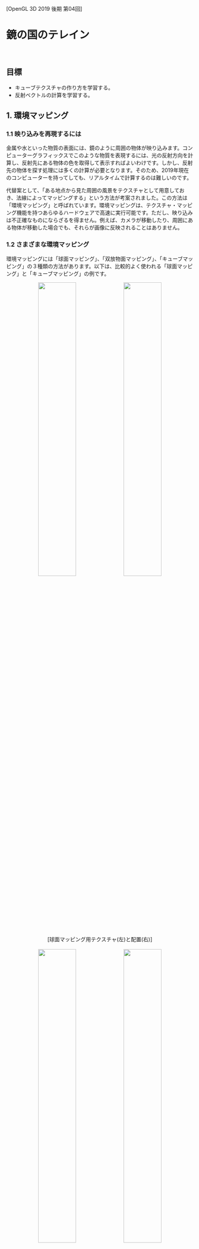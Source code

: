 [OpenGL 3D 2019 後期 第04回]

# 鏡の国のテレイン

<br>

## 目標

* キューブテクスチャの作り方を学習する。
* 反射ベクトルの計算を学習する。

## 1. 環境マッピング

### 1.1 映り込みを再現するには

金属や水といった物質の表面には、鏡のように周囲の物体が映り込みます。コンピューターグラフィックスでこのような物質を表現するには、光の反射方向を計算し、反射先にある物体の色を取得して表示すればよいわけです。しかし、反射先の物体を探す処理には多くの計算が必要となります。そのため、2019年現在のコンピューターを持ってしても、リアルタイムで計算するのは難しいのです。

代替案として、「ある地点から見た周囲の風景をテクスチャとして用意しておき、法線によってマッピングする」という方法が考案されました。この方法は「環境マッピング」と呼ばれています。環境マッピングは、テクスチャ・マッピング機能を持つあらゆるハードウェアで高速に実行可能です。ただし、映り込みは不正確なものにならざるを得ません。例えば、カメラが移動したり、周囲にある物体が移動した場合でも、それらが画像に反映されることはありません。

### 1.2 さまざまな環境マッピング

環境マッピングには「球面マッピング」、「双放物面マッピング」、「キューブマッピング」の３種類の方法があります。以下は、比較的よく使われる「球面マッピング」と「キューブマッピング」の例です。

<div style="text-align: center;width: 100%;">
<img src="images/04_sphere_map.png" style="width:45%; margin-left:auto; margin-right:auto"/>
<img src="images/04_sphere_map_area.png" style="width:45%; margin-left:auto; margin-right:auto"/>
<div style="white-space: pre;">[球面マッピング用テクスチャ(左)と配置(右)]</div>
</div>

<br>

<div style="text-align: center;width: 100%;">
<img src="images/04_cube_map.png" style="width:45%; margin-left:auto; margin-right:auto"/>
<img src="images/04_cube_map_area.png" style="width:45%; margin-left:auto; margin-right:auto"/>
<div style="white-space: pre;">[キューブマッピング用テクスチャ(左)と配置(右)]</div>
</div>

球面マッピングは1枚のテクスチャに全ての方向の画像を書き込みます。このため、特に+Z方向の画像は大きく歪み、解像度が不足しがちになります。この問題は、視点が動かない限りは大きな問題にはなりません。しかし、視点が180度反対を向くと、歪みとボケが非常に大きくなってしまいます。また、球面マッピング用テクスチャの作成には特殊な変形を必要とするため、リアルタイムで作成するには向きません。

キューブマッピングでは各方向に1枚ずつ、合計6枚のテクスチャを使って周囲の映り込みを表現します。この複雑さから、初期のGPUではキューブマッピングを扱うことが難しく、もっぱら球面マッピングや双放物面マッピングが使われていました。しかし、現代のGPUでは十分にサポートされており、球面マッピングや双放物面マッピングと比較して非常に歪みが少ないことから主流になっています。また、カメラを6方向に向けて描画するだけで作成可能なため、リアルタイムで作成することにも向いています。

本講義では、「キューブマッピング」を使って水面を表示していきます。

>［補足］双放物面マッピングは球面マッピングの+Z部分をなくし、+Z側と-Z側のそれぞれの方向から写した2枚のテクスチャを使います。これには同時に複数のテクスチャを扱う機能が必要となりますが、ほぼ同時期にキューブマッピング機能も追加されたことで、あまり利用されることはなく、より性能の高いキューブマッピングに置き換わっていきました。

### 1.3 キューブマッピング用テクスチャを扱うクラスを定義する

キューブマッピング用テクスチャ(以後は「キューブマップ」と呼びます)は、6枚の画像をひとつのテクスチャとして登録する作業が必要です。そこで、この作業を行うキューブマップ用のクラスを追加します。Texture.hを開き、次のプログラムを追加してください。

```diff
 #include <glm/glm.hpp>
 #include <vector>
 #include <memory>
+#include <string>

 namespace Texture {

 class Interface;
 using InterfacePtr = std::shared_ptr<Interface>;
 class Image2D;
 using Image2DPtr = std::shared_ptr<Image2D>;
 class Image2DArray;
 using Image2DArrayPtr = std::shared_ptr<Image2DArray>;
 class Buffer;
 using BufferPtr = std::shared_ptr<Buffer>;
+class Cube;
+using CubePtr = std::shared_ptr<Cube>;

 /**
 * 画像データ.
```

次に、Bufferクラスの定義の下に、次のプログラムを追加してください。

```diff
   GLuint id = 0;
   BufferObject bo;
 };
+
+/**
+* キューブマップ・テクスチャ.
+*/
+class Cube : public Interface
+{
+public:
+  static CubePtr Create(const std::vector<std::string>&);
+  Cube() = default;
+  virtual ~Cube();
+
+  virtual bool IsNull() const override { return !id; }
+  virtual GLuint Get() const override { return id; }
+  virtual GLint Width() const override { return width; }
+  virtual GLint Height() const override { return height; }
+  virtual GLenum Target() const override { return GL_TEXTURE_CUBE_MAP; }
+
+private:
+  GLuint id = 0;
+  GLint width = 0;
+  GLint height = 0;
+};

 } // namespace Texture
```

Cube(きゅーぶ)クラスはキューブマップを扱うためのクラスです。

### 1.4 Cube::Create関数を定義する

続いてメンバ関数を定義しましょう。最初はキューブマップを作成するCube::Create関数です。Texture.cppを開き、Buffer::BufferSubData関数の定義の下に、次のプログラムを追加してください。

```diff
   return bo.BufferSubData(offset, size, data);
 }
+
+/**
+* キューブマップ・テクスチャを作成する.
+*
+* @param pathList キューブマップ用画像ファイル名のリスト.
+*
+* @return 作成したテクスチャオブジェクト.
+*/
+CubePtr Cube::Create(const std::vector<std::string>& pathList)
+{
+  if (pathList.size() < 6) {
+    std::cerr << "[エラー] " << __func__ << "キューブマップには6枚の画像が必要ですが" <<
+      pathList.size() << "枚しか指定されていません\n";
+    for (size_t i = 0; i < pathList.size(); ++i) {
+      std::cerr << "  pathList[" << i << "]=" << pathList[i] << "\n";
+    }
+    return nullptr;
+  }
+
+  std::vector<ImageData> imageDataList;
+  imageDataList.resize(6);
+  for (int i = 0; i < 6; ++i) {
+    if (!LoadImage2D(pathList[i].c_str(), &imageDataList[i])) {
+      return nullptr;
+    }
+  }
+
+  GLuint id;
+  glGenTextures(1, &id);
+  glBindTexture(GL_TEXTURE_CUBE_MAP, id);
+  for (int i = 0; i < 6; ++i) {
+    const ImageData& image = imageDataList[i];
+    glTexImage2D(GL_TEXTURE_CUBE_MAP_POSITIVE_X + i, 0, GL_RGBA8,
+      image.width, image.height, 0, image.format, image.type, image.data.data());
+    const GLenum result = glGetError();
+    if (result != GL_NO_ERROR) {
+      std::cerr << "[エラー] " << pathList[i] << "の読み込みに失敗("
+        << std::hex << result << ").\n";
+      glDeleteTextures(1, &id);
+      return nullptr;
+    }
+  }
+
+  // テクスチャのパラメーターを設定する.
+  glTexParameteri(GL_TEXTURE_CUBE_MAP, GL_TEXTURE_MAX_LEVEL, 0);
+  glTexParameteri(GL_TEXTURE_CUBE_MAP, GL_TEXTURE_MIN_FILTER, GL_LINEAR);
+  glTexParameteri(GL_TEXTURE_CUBE_MAP, GL_TEXTURE_MAG_FILTER, GL_LINEAR);
+  glTexParameteri(GL_TEXTURE_CUBE_MAP, GL_TEXTURE_WRAP_S, GL_CLAMP_TO_EDGE);
+  glTexParameteri(GL_TEXTURE_CUBE_MAP, GL_TEXTURE_WRAP_T, GL_CLAMP_TO_EDGE);
+  glBindTexture(GL_TEXTURE_CUBE_MAP, 0);
+
+  CubePtr p = std::make_shared<Cube>();
+  p->id = id;
+  p->width = imageDataList[0].width;
+  p->height = imageDataList[0].height;
+  return p;
+}

 } // namespace Texture
```

キューブマップには6枚の画像が必要なので、std::vectorに含まれているファイル名が6つに満たない場合はnullptrを返します。次にLoadImage2D関数で6枚の画像を読み込みます。いずれかの読み込みに失敗したら、キューブマップを作れないのでnullptrを返します。読み込みに成功したらキューブマップを作成します。キューブマップの作成方法は、バインディング・ポイントがGL_TEXTURE_CUBE_MAP(じーえる・てくすちゃ・きゅーぶ・まっぷ)になっている以外は他のテクスチャと同様ですが、データをGPUへコピーする方法が少し変わっています。キューブマップのコピーには専用のバインディング・ポイントが用意されているのです。

GL_TEXTURE_CUBE_MAP_POSITIVE_X(じーえる・てくすちゃ・きゅーぶ・まっぷ・ぽじてぃぶ・えっくす)、GL_TEXTURE_CUBE_MAP_NEGATIVE_X(じーえる・てくすちゃ・きゅーぶ・まっぷ・ねがてぃぶ・えっくす)、といったように、XYZのそれぞれにプラス方向とマイナス方向の2種類が存在します。これらはGL_TEXTURE_CUBE_MAP_POSITIVE_Xから順番に番号が振られているため、インデックスを加算することで6種類全てのバインディング・ポイントを指定することが可能です。

なお、これらのバインディング・ポイントはコピーのときにしか使えません。コピー以外の操作では、GL_TEXTURE_CUBE_MAPを使用しなければなりません。

### 1.5 Cubeクラスのデストラクタを定義する

次にデストラクタを定義します。Cube::Create関数の定義の下に、次のプログラムを追加してください。

```diff
   p->width = imageDataList[0].width;
   p->height = imageDataList[0].height;
   return p;
 }
+
+/**
+* デストラクタ.
+*/
+Cube::~Cube()
+{
+  glDeleteTextures(1, &id);
+}

 } // namespace Texture
```

これでCubeクラスの定義は完了です。

### 1.6 水面用のシェーダーを作成する

キューブマップを使って水面を描画するシェーダーを作成しましょう。Resフォルダに「Water.frag」というファイルを追加してください。水面は、基本的には地形と同じ方法で描画していきます。追加したファイルを開き、Terrain.fragの内容を全て「コピー＆貼り付け」してください。

貼り付けが済んだら、水面用に改造していきましょう。まずは先頭のコメントを変更します。

```diff
 /**
-* @file Terrain.frag
+* @file Water.frag
 */
 #version 430
```

キューブマップを読み込むときは`samplerCube`(さんぷらー・きゅーぶ)という型を使います。また、反射方向の計算には視点の座標が必要となるので、これもユニフォーム変数として定義します。`texSpotLightIndex`変数の定義の下に、次のプログラムを追加してください。

```diff
 uniform isamplerBuffer texPointLightIndex;
 uniform isamplerBuffer texSpotLightIndex;
+
+uniform vec3 cameraPosition;
+uniform samplerCube texCubeMap;
+uniform float time;

const ivec2 mapSize = ivec2(200, 200);
```

水は単一の物質で、地面のようにさまざまな物質で構成されているわけではありません。そこで、水の色にはテクスチャを使わず、シェーダーで指定することにします。

```diff
 /**
-* Terrain fragment shader.
+* Water fragment shader.
 */
 void main()
 {
-  vec4 ratio = texture(texColorArray[0], inTexCoord);
-  float baseRatio = max(0, 1.0 - ratio.r - ratio.g);
-  vec2 uv = inTexCoord * 10;
-  fragColor.rgb = texture(texColorArray[1], uv).rgb * baseRatio;
-  fragColor.rgb += texture(texColorArray[2], uv).rgb * ratio.r;
-  fragColor.rgb += texture(texColorArray[3], uv).rgb * ratio.g;
-  fragColor.a = 1;
+  vec4 waterColor = vec4(0.15, 0.20, 0.3, 0.6);
+  fragColor = waterColor;

   mat3 matTBN = mat3(normalize(inTBN[0]), normalize(inTBN[1]), normalize(inTBN[2]));
-  vec3 normal = (texture(texNormalArray[0], uv).rgb * 2.0 - 1.0) * baseRatio;
-  normal += (texture(texNormalArray[1], uv).rgb * 2.0 - 1.0) * ratio.r;
-  normal += (texture(texNormalArray[2], uv).rgb * 2.0 - 1.0) * ratio.g;
-  normal = normalize(matTBN * normal);
+  vec4 uv = inTexCoord.xyxy * vec4(11.0, 11.0, 5.0, 5.0);
+  vec4 scroll = vec4(-0.01, -0.01, 0.005, 0.005) * time;
+  vec3 normalS = texture(texNormalArray[0], uv.xy + scroll.xy).rgb * 2.0 - 1.0;
+  vec3 normalL = texture(texNormalArray[0], uv.zw + scroll.zw).rgb * 2.0 - 1.0;
+  vec3 normal =  normalS * 0.5 + normalL;
+  normal = normalize(matTBN * normal);

   vec3 lightColor = ambientLight.color.rgb;
```

ノーマルマップは一枚だけ使います。ただし、同じノーマルマップを縮尺を変えて2回読み込むようにしています。縮尺の大きいほうはおおまかな凹凸を表し、小さいほうは細かな凹凸を表します。縮尺を変えて重ね合わせることでより複雑な凹凸を生み出すことができるわけです。このとき、縮尺の小さい方の影響力を小さくすると見た目が自然になります。ですから、normalS変数に0.5を掛けているわけです。

また、1枚だけだと繰り返しによるパターンが見えてしまいますが、重ね合わせることでパターンが見えにくくなります。縮尺の最小公倍数がパターンの長さになるからです。ただし、縮尺が違いすぎると不自然に見えてしまうので注意してください。

time変数はノーマルマップをスクロールさせるために使用します。あとでtime変数には経過時間を設定しますが、そうすることで、時間が進むごとにノーマルマップが少しずつずれて表示されます。また、縮尺ごとにずらす方向と速度を変えているので、ノーマルマップの重なり方が時間によって変化し、それがアニメーションになります。

最後に、反射の計算を行ってキューブマップを読み込みます。ライトの明るさを乗算するプログラムの下に、次のプログラムを追加してください。

```diff
       lightColor += spotLight[id].color.rgb * cosTheta * intensity * cutOff;
     }
   }

   fragColor.rgb *= lightColor;
+
+  vec3 cameraVector = normalize(cameraPosition - inPosition);
+  vec3 reflectionVector =
+    2.0 * max(dot(cameraVector, normal), 0.0) * normal - cameraVector;
+  vec3 environmentColor = texture(texCubeMap, reflectionVector).rgb;
+  fragColor.rgb += environmentColor;
 }
```

反射ベクトルの計算方法については下記の図を見てください。

<div style="text-align: center;width: 100%;">
<img src="images/04_reflection.png" style="width:60%; margin-left:auto; margin-right:auto"/>
<div style="white-space: pre;">[反射ベクトル]</div>
</div>

カメラベクトル`C`と法線ベクトル`N`の内積を計算すると、結果は「CをNに射影した長さ」になります。`N`にこの長さを掛けたものが上図の`d`というベクトルです。この`d`を`C`から引くと、緑色のベクトルが得られます。

ここで反射ベクトルについて考えてみると、反射ベクトル`R`は「緑色のベクトル`C-d`の方向に逆向きにして`d`を足したもの」になります。つまり、

`R = -(C - d) + d`

です。これを変形すると、

`R = -C + d + d = 2d - C`

となり、上記のプログラムの式が得られます。

キューブマップからピクセルを取得するには、こうして計算した反射ベクトルを第2引数として指定するだけです。あとは、反射先の色をピクセルカラーに加算しておしまいです。

### 1.7 Shader::Programクラスにユニフォーム変数を操作する機能を追加する

水面シェーダーには3つのユニフォーム変数を追加しました。これらをShader::Programクラス経由で扱えるようにしていきます。Shader.hを開き、Programクラスに次のプログラムを追加してください。

```diff
   void SetPointLightIndex(int count, const int* indexList);
   void SetSpotLightIndex(int count, const int* indexList);
+  void SetCameraPosition(const glm::vec3&);
+  void SetTime(float);

   /// プログラムIDを取得する.
   GLuint Get() const { return id; }

 private:
   GLuint id = 0; //プログラムID

   //// uniform変数の位置
   GLint locMatMVP = -1;
   GLint locMatModel = -1;
   GLint locPointLightCount = -1;
   GLint locPointLightIndex = -1;
   GLint locSpotLightCount = -1;
   GLint locSpotLightIndex = -1;
+  GLint locCameraPosition = -1;
+  GLint locTime = -1;

   glm::mat4 matVP = glm::mat4(1); //ビュー・プロジェクション行列
```

次にShader.cppを開き、Program::Reset関数に以下のプログラムを追加してください。

```diff
     locSpotLightIndex = -1;
+    locCameraPosition = -1;
+    locTime = -1;
     return;
   }

   locMatMVP = glGetUniformLocation(id, "matMVP");
   locMatModel = glGetUniformLocation(id, "matModel");
   locPointLightCount = glGetUniformLocation(id, "pointLightCount");
   locPointLightIndex = glGetUniformLocation(id, "pointLightIndex");
   locSpotLightCount = glGetUniformLocation(id, "spotLightCount");
   locSpotLightIndex = glGetUniformLocation(id, "spotLightIndex");
   locSpotLightCount = glGetUniformLocation(id, "spotLightCount");
   locSpotLightIndex = glGetUniformLocation(id, "spotLightIndex");
+  locCameraPosition = glGetUniformLocation(id, "cameraPosition");
+  locTime = glGetUniformLocation(id, "time");

   glUseProgram(id);
   const GLint texColorLoc = glGetUniformLocation(id, "texColor");
```

Reset関数にはもう一箇所追加します。スポットライトインデックスの位置を取得するプログラムの下に、次のプログラムを追加してください。

```diff
   const GLint locTexSpotLightIndex = glGetUniformLocation(id, "texSpotLightIndex");
   if (locTexSpotLightIndex >= 0) {
     glUniform1i(locTexSpotLightIndex, 5);
   }
+  const GLint locTexCubeMap = glGetUniformLocation(id, "texCubeMap");
+  if (locTexCubeMap >= 0) {
+    glUniform1i(locTexCubeMap, 6);
+  }
   glUseProgram(0);
 }
```

キューブマップが使用するバインディング・ポイントですが、ライトインデックス用のテクスチャが4番と5番を使用しているので、その次の6番を割り当てました。マテリアルにキューブマップを設定するときは、6番目のテクスチャとして設定することになります。

続いて、カメラ座標と経過時間を設定するメンバ関数を定義します。Program::SetSpotLightIndex関数の定義の下に、次のプログラムを追加してください。

```diff
   if (locSpotLightIndex >= 0 && count > 0) {
     glUniform1iv(locSpotLightIndex, count, indexList);
   }
 }
+
+/**
+* カメラ座標を設定する.
+*
+* @param pos カメラ座標.
+*/
+void Program::SetCameraPosition(const glm::vec3& pos)
+{
+  if (locCameraPosition >= 0) {
+    glUniform3fv(locCameraPosition, 1, &pos.x);
+  }
+}
+
+/**
+* 総経過時間を設定する.
+*
+* @param time 総経過時間.
+*/
+void Program::SetTime(float time)
+{
+  if (locTime >= 0) {
+    glUniform1f(locTime, time);
+  }
+}

 /**
 * プログラムオブジェクトを作成する.
```

### 1.8 Mesh::Bufferクラスで水面シェーダーを読み込む

水面シェーダーはMesh::Bufferクラスに読み込ませることにします。Mesh.hを開き、Mesh::Bufferクラスに次のプログラムを追加してください。

```diff
   FilePtr GetFile(const char* name) const;
   void SetViewProjectionMatrix(const glm::mat4&) const;
+  void SetCameraPosition(const glm::vec3&) const;
+  void SetTime(double) const;

   void AddCube(const char* name);

   // スケルタル・アニメーションに対応したメッシュの読み込みと取得.
   bool LoadSkeletalMesh(const char* path);
   SkeletalMeshPtr GetSkeletalMesh(const char* meshName) const;

   const Shader::ProgramPtr& GetStaticMeshShader() const { return progStaticMesh; }
   const Shader::ProgramPtr& GetTerrainShader() const { return progTerrain; }
+  const Shader::ProgramPtr& GetWaterShader() const { return progWater; }

 private:
   BufferObject vbo;
   BufferObject ibo;
   GLintptr vboEnd = 0;
   GLintptr iboEnd = 0;
   std::unordered_map<std::string, FilePtr> files;
   Shader::ProgramPtr progStaticMesh;
   Shader::ProgramPtr progTerrain;
+  Shader::ProgramPtr progWater;

   // スケルタル・アニメーションに対応したメッシュを保持するメンバ変数.
   Shader::ProgramPtr progSkeletalMesh;
```

それでは、水面シェーダーを読み込みましょう。Mesh.cppを開き、Buffer::Init関数に次のプログラムを追加してください。

```diff
   progTerrain = Shader::Program::Create("Res/Terrain.vert", "Res/Terrain.frag");
   if (progTerrain->IsNull()) {
     return false;
   }
+  progWater = Shader::Program::Create("Res/Terrain.vert", "Res/Water.frag");
+  if (progWater->IsNull()) {
+    return false;
+  }

   vboEnd = 0;
   iboEnd = 0;
   files.reserve(100);
```

水面シェーダーは地形用のフラグメントシェーダーを改造したものでした。in変数はなにも変更しなかったので、地形と同じ頂点シェーダーを使うことができます。

### 1.9 水面シェーダーにVP行列を設定する

Buffer::SetViewProjectionMatrix関数に、次のプログラムを追加してください。

```diff
 void Buffer::SetViewProjectionMatrix(const glm::mat4& matVP) const
 {
   progStaticMesh->Use();
   progStaticMesh->SetViewProjectionMatrix(matVP);
   progSkeletalMesh->Use();
   progSkeletalMesh->SetViewProjectionMatrix(matVP);
   progTerrain->Use();
   progTerrain->SetViewProjectionMatrix(matVP);
+  progWater->Use();
+  progWater->SetViewProjectionMatrix(matVP);
   glUseProgram(0);
 }
```

これで水面シェーダーにもビュー・プロジェクション行列が設定されます。

### 1.10 シェーダーにカメラ座標を設定する

次に、水面シェーダーで追加したカメラ座標を設定する関数を定義します。Buffer::SetViewProjectionMatrix関数の定義の下に、次のプログラムを追加してください。

```diff
   progWater->Use();
   progWater->SetViewProjectionMatrix(matVP);
   glUseProgram(0);
 }
+
+/**
+* シェーダーにカメラのワールド座標を設定する.
+*
+* @param pos カメラのワールド座標.
+*/
+void Buffer::SetCameraPosition(const glm::vec3& pos) const
+{
+  progStaticMesh->Use();
+  progStaticMesh->SetCameraPosition(pos);
+  progSkeletalMesh->Use();
+  progSkeletalMesh->SetCameraPosition(pos);
+  progTerrain->Use();
+  progTerrain->SetCameraPosition(pos);
+  progWater->Use();
+  progWater->SetCameraPosition(pos);
+  glUseProgram(0);
+}

 /**
 * メッシュを描画する.
```

### 1.11 シェーダーに経過時間を設定する

続いて、経過時間を設定する関数を定義します。Buffer::SetCameraPosition関数の定義の下に、次のプログラムを追加してください。

```diff
   progWater->Use();
   progWater->SetCameraPosition(pos);
   glUseProgram(0);
 }
+
+/**
+* シェーダーにアプリが起動してからの経過時間を設定する.
+*
+* @param time アプリが起動してからの経過時間(秒).
+*/
+void Buffer::SetTime(double time) const
+{
+  const float ftime = static_cast<float>(std::fmod(time, 24 * 60 * 60));
+  progStaticMesh->Use();
+  progStaticMesh->SetTime(ftime);
+  progSkeletalMesh->Use();
+  progSkeletalMesh->SetTime(ftime);
+  progTerrain->Use();
+  progTerrain->SetTime(ftime);
+  progWater->Use();
+  progWater->SetTime(ftime);
+  glUseProgram(0);
+}

 /**
 * メッシュを描画する.
```

### 1.12 GLFWEW::Windowクラスに総経過時間を取得する機能を追加する

ところで、経過時間はどうやって測ればいいのでしょう。更新ごとの間隔はdeltaTimeとして取得できますが、ゲームが開始してからの経過時間を取得する機能はまだありませんでした。これはGLFWから取得可能なので、GLFWEW::Windowクラスに機能を追加しようと思います。GLFWEW.hを開き、Windowクラスに次のプログラムを追加してください。

```diff
   void InitTimer();
   void UpdateTimer();
   double DeltaTime() const;
+  double Time() const;
   bool IsKeyPressed(int key) const;
   const GamePad& GetGamePad() const;
   int Width() const { return width; }
   int Height() const { return height; }
```

続いて、GLFWEW.cppを開き、Window::DeltaTime関数の定義の下に、次のプログラムを追加してください。

```diff
   return deltaTime;
 }
+
+/**
+* 総経過時間を取得する.
+*
+* @return GLFWが初期化されてからの経過時間(秒).
+*/
+double Window::Time() const
+{
+  return glfwGetTime();
+}

 /**
 * ゲームパッドの状態を取得する.
```

総経過時間の取得には`glfwGetTime`関数を使います。この関数は「glfwInitが実行されてからの経過時間」を返します。通常、glfwInit関数はゲーム起動直後に実行されるので、これは「ゲーム開始からの経過時間」と同じと考えて構わないでしょう。

### 1.13 水面メッシュを作成する

今度は水面シェーダーを適用するための水面メッシュを作っていきます。水面は地形の一部だと考えられるため、この機能はHeightMapクラスに追加することにしました。

それでは、Terrain.hを開き、HeightMapクラス定義に次のプログラムを追加してください。

```diff
   bool CreateMesh(Mesh::Buffer& meshBuffer,
     const char* meshName, const char* texName = nullptr) const;
+  bool CreateWaterMesh(Mesh::Buffer& meshBuffer,
+    const char* meshName, float waterLevel) const;
   void UpdateLightIndex(const ActorList& lights);

 private:
   std::string name;                ///< 元になった画像ファイル名.
```

続いてTerrain.cppを開き、HeightMap::CreateMesh関数の定義の下に、次のプログラムを追加してください。

```diff
   m.program = meshBuffer.GetTerrainShader();
   meshBuffer.AddMesh(meshName, p, m);

   return true;
 }
+
+/**
+* 水面メッシュを作成する.
+*
+* @param meshBuffer メッシュ作成先となるメッシュバッファ.
+* @param meshName   作成するメッシュの名前.
+* @param waterLevel 水面の高さ.
+*
+* @retval true  メッシュの作成に成功.
+* @retval false メッシュを作成できなかった.
+*/
+bool HeightMap::CreateWaterMesh(Mesh::Buffer& meshBuffer, const char* meshName,
+  float waterLevel) const
+{
+  // 頂点データを作成.
+  Mesh::Vertex v;
+  std::vector<Mesh::Vertex> vertices;
+  vertices.reserve(size.x * size.y);
+  for (int z = 0; z < size.y; ++z) {
+    for (int x = 0; x < size.x; ++x) {
+      // テクスチャ座標は上がプラスなので、向きを逆にする必要がある.
+      v.position = glm::vec3(x, waterLevel, z);
+      v.texCoord = glm::vec2(x, (size.y - 1) - z) / (glm::vec2(size) - 1.0f);
+      v.normal = glm::vec3(0, 1, 0);
+      vertices.push_back(v);
+    }
+  }
+  const size_t vOffset =
+    meshBuffer.AddVertexData(vertices.data(), vertices.size() * sizeof(Mesh::Vertex));
+
+  // インデックスデータを作成.
+  std::vector<GLuint> indices;
+  indices.reserve(size.x * size.y);
+  for (int z = 0; z < size.y - 1; ++z) {
+    for (int x = 0; x < size.x - 1; ++x) {
+      const GLuint a = (z + 1) * size.x + x;
+      const GLuint b = (z + 1) * size.x + (x + 1);
+      const GLuint c = z       * size.x + (x + 1);
+      const GLuint d = z       * size.x + x;
+      indices.push_back(a);
+      indices.push_back(b);
+      indices.push_back(c);
+
+      indices.push_back(c);
+      indices.push_back(d);
+      indices.push_back(a);
+    }
+  }
+  const size_t iOffset =
+    meshBuffer.AddIndexData(indices.data(), indices.size() * sizeof(GLuint));
+
+  // 頂点データとインデックスデータからメッシュを作成.
+  Mesh::Primitive p =
+    meshBuffer.CreatePrimitive(indices.size(), GL_UNSIGNED_INT, iOffset, vOffset);
+  Mesh::Material m = meshBuffer.CreateMaterial(glm::vec4(1), nullptr);
+  m.texture[4] = lightIndex[0];
+  m.texture[5] = lightIndex[1];
+  std::vector<std::string> cubeMapFiles;
+  cubeMapFiles.reserve(6);
+  cubeMapFiles.push_back("Res/cubemap_px.tga");
+  cubeMapFiles.push_back("Res/cubemap_nx.tga");
+  cubeMapFiles.push_back("Res/cubemap_py.tga");
+  cubeMapFiles.push_back("Res/cubemap_ny.tga");
+  cubeMapFiles.push_back("Res/cubemap_pz.tga");
+  cubeMapFiles.push_back("Res/cubemap_nz.tga");
+  m.texture[6] = Texture::Cube::Create(cubeMapFiles);
+  m.texture[8] = Texture::Image2D::Create("Res/Terrain_Water_Normal.tga");
+  m.program = meshBuffer.GetWaterShader();
+  meshBuffer.AddMesh(meshName, p, m);
+
+  return true;
+}

 /**
 * ライトインデックスを更新する.
```

キューブマップは6番目のテクスチャとして設定します。なぜなら、Program::Reset関数を修正したとき、キューブマップのバインディング・ポイントを6番にしたからです(このことを覚えていない、あるいは思い出せない場合はReset関数を再確認してください。番号を間違えているかもしれませんよ)。

### 1.14 水面用のキューブマップとノーマルマップを用意する

キューブマップを作るためには6方向ぶんの画像を用意する必要があります。これはちょっと面倒な作業です。とりあえず以下のサイトから好きな背景をダウンロードするのが簡単です。

`http://www.custommapmakers.org/skyboxes.php`

あるいは`Terragen 4`のような景観作成ソフトウェアを使って生成することもできます。`Terragen 4`は以下のサイトから無料版をダウンロードできます。

`https://planetside.co.uk/`

使い方については`terragen 4 キューブマップ`などで検索して調べてください。

さて、ダウンロードした画像は画像形式がPNGやJPGになっていることが多いので、一度Visual Studioで開いてファイルメニューから「名前をつけて？？？を保存」を選択することでTGA形式に変換しなければなりません。また、保存する前に、画像の上下と左右の両方を反転させるようにしてください。

なぜ画像の上下左右を反転しなければならないのか？　それは、OpenGLのキューブマップの仕様が、DirectXからそのまま持ち込まれたものだからです。

<div style="text-align: center;width: 100%;">
<img src="images/04_cube_map_directx.png" style="width:45%; margin-left:auto; margin-right:auto"/>
<img src="images/04_cube_map_opengl.png" style="width:45%; margin-left:auto; margin-right:auto"/>
<div style="white-space: pre;">[DirectXのキューブマップ]    [OpenGLのキューブマップ]</div>
</div>

DirectXは左手座標系でテクスチャ座標原点は左上です。対してOpenGLは右手座標系でテクスチャ座標原点は左下です。そして、キューブマップを読み込む処理はDirectXの仕様で動作します。しかし、テクスチャはOpenGLの仕様で作らなければならないのです。そのため、キューブマップは右手座標系と左手座標系の違いを吸収するために左右反転し、テクスチャ座標系の違いを吸収するために上下反転する必要があるわけです。

上下左右の反転を終えたら、の図を参考にして名前を`cubemap_px.tga`、`cubemap_nx.tga`、`cubemap_py.tga`、`cubemap_ny.tga`、`cubemap_pz.tga`、`cubemap_nz.tga`のように変更し、Resフォルダにコピーしてください。

>［補足］当初、このおかしなキューブマップの仕様は、当初はNVIDIA社が自社GPU専用の拡張仕様としてOpenGLに持ち込まれました。そのときは拡張仕様ということで問題はなかったのです。この仕様はOpenGL用の調整が不要なため、DirectX用のGPUをメインに作っていた他社にとっても都合がよいものでした。結果として、大きな反対もなくそのまま標準仕様に昇格してしまったのです。

水面のノーマルマップの作成にはPhotoShopやGIMPなどの画像作成ツールが利用できます。あるいは以下の画像をダウンロードして使ってください。

`https://github.com/tn-mai/OpenGL3D2019_2nd/blob/master/Res/Terrain_Water_Normal.tga`

水面のノーマルマップは`Terrain_Water_Normal.tga`という名前を付けてResフォルダにコピーしてください。

### 1.14 水面を設定する

それでは水面を表示してみましょう。MainGameScene.cppを開き、MainGameScene::Initialize関数に次のプログラムを追加してください。

```diff
   if (!heightMap.CreateMesh(meshBuffer, "Terrain")) {
     return false;
   }
+  if (!heightMap.CreateWaterMesh(meshBuffer, "Water", -15)) { // 水面の高さは要調整.
+    return false;
+  }

   lightBuffer.Init(1);
   lightBuffer.BindToShader(meshBuffer.GetStaticMeshShader());
   lightBuffer.BindToShader(meshBuffer.GetTerrainShader());
+  lightBuffer.BindToShader(meshBuffer.GetWaterShader());

   glm::vec3 startPos(100, 0, 100);
   startPos.y = heightMap.Height(startPos);
```

次に、カメラ座標と経過時間をシェーダーに設定します。MainGameScene::Render関数に次のプログラムを追加してください。

```diff
   const glm::mat4 matProj =
     glm::perspective(glm::radians(30.0f), aspectRatio, 1.0f, 1000.0f);
   meshBuffer.SetViewProjectionMatrix(matProj * matView);
+  meshBuffer.SetCameraPosition(camera.position);
+  meshBuffer.SetTime(window.Time());

   glm::vec3 cubePos(100, 0, 100);
   cubePos.y = heightMap.Height(cubePos);
```

最後に水面を描画しましょう。MainGameScene::Render関数に次のプログラムを追加してください。

```diff
   objects.Draw();

   glm::vec3 treePos(110, 0, 110);
   treePos.y = heightMap.Height(treePos);
   const glm::mat4 matTreeModel =
     glm::translate(glm::mat4(1), treePos) * glm::scale(glm::mat4(1), glm::vec3(3));
   Mesh::Draw(meshBuffer.GetFile("Res/red_pine_tree.gltf"), matTreeModel);
+
+  Mesh::Draw(meshBuffer.GetFile("Water"), glm::mat4(1));

   fontRenderer.Draw(screenSize);
 }

 /**
 * お地蔵様に触れたときの処理.
```

水面のような半透明のメッシュは、できるだけ最後に描画する必要があります。

プログラムが書けたらビルドして実行してください。水面が表示され、アニメーションしていたら成功です。

<div style="page-break-after: always"></div>

## 2. フレネル反射

### 2.1 角度による見え方の違いをシミュレートする

静かな水面を真上から見ると水底まで見通せますが、かすめるような角度から見るとほとんど水の中が見えなくなります。このような反射特性を表す「フレネル方程式」というものが存在します。

フレネル方程式を使うと、このような水の振る舞いを正しく表現することがかのうになります。ただし、フレネル方程式は重い処理なので、そのまま使うと処理に時間がかかりすぎます。そこで、微妙な違いはあるものの、ほぼ同じ反射特性を表現できる「近似式(きんじしき)」が考案されています。今回はこの近似式を使ってフレネル方程式をシミューレートすることにします。この近似式は、発見者の名前をとって「シュリック(Schlick)の近似式」と呼ばれています。

それでは、Water.fragを開き、ライトのユニフォームブロックの定義の下に、次のプログラムを追加してください。

```diff
  PointLight pointLight[100];
  SpotLight spotLight[100];
};
+
+const float iorAir = 1.000293; // 空気の屈折率.
+const float iorWater = 1.333; // 水の屈折率.
+
+const float eta = iorAir / iorWater;
+const float f0 = (1.0 - eta) * (1.0 - eta) / ((1.0 + eta) * (1.0 + eta));
+
+/**
+* シュリック近似式によってフレネル係数を計算する.
+*
+* @param v  カメラベクトル.
+* @param n  法線ベクトル.
+*
+* @return フレネル係数.
+*/
+float GetFresnelFactor(vec3 v, vec3 n)
+{
+  return f0 + (1.0 - f0) * pow(1.0 - dot(v, n), 5.0);
+}

/**
* Water fragment shader.
```

上記の`f0`は「光が垂直に入射するときの反射率」です。これは2つの物質の屈折率から計算することができます。

それではフレネル係数を計算し、それを適用しましょう。Water.fragのmain関数の末尾を次のように変更してください。

```diff
   vec3 reflectionVector =
     2.0 * max(dot(cameraVector, normal), 0.0) * normal - cameraVector;
   vec3 environmentColor = texture(texCubeMap, reflectionVector).rgb;
-  fragColor.rgb += environmentColor;
+
+  float brightness = 5.0; // 環境マップの明るさ補正値.
+  float opacity = 0.6;    // 水の不透明度.
+  vec3 yuv = mat3(
+    0.299,-0.169, 0.500,
+    0.587,-0.331,-0.419,
+    0.114, 0.500,-0.081) * environmentColor;
+  yuv.r *= GetFresnelFactor(cameraVector, normal) * brightness;
+  fragColor.a = opacity + yuv.r;
+  yuv.r /= fragColor.a; // アルファを乗算した結果を色の加算と等しくする.
+  fragColor.rgb += mat3(
+    1.000, 1.000, 1.000,
+    0.000,-0.344, 1.772,
+    1.402,-0.714, 0.000) * yuv;
 }
```

上記のプログラムの「brightness(ぶらいとねす)」変数は、反射光の明るさを表しています。フレネル係数を導入すると反射される光の強さがかなり少なくなってしまうので、キューブマップの明るさを5倍するようにしてみました(数値に根拠はなく、それらしく見える明るさをいくつか試して決めました)。

また、「opacity(おぱしてぃ」変数は、水の不透明度を表しています。この数値を小さくすると水底が見えやすくなります。澄んだ水を表現したいときは0.3など低めの数値に、にごった泥水などを表現したい場合は0.9のような高い数値を設定するとよいでしょう。

その下がフレネルの処理です。フレネル係数の計算自体は簡単ですが、その結果を適切に表示するためには、係数の意味を考慮したプログラムを書かなければなりません。例えば、フレネル係数は反射光の明るさを変化させますが、RGBカラーに直接掛けても正しい変化はえられません。人間の目は光の波長によって明るさの感度が異なるからです。そこで、明るさを数値化できる「YUV(わい・ゆー・ぶい)」という形式に変換して扱うことにしました。YUVカラーは「Y=明るさ、U=色味その1、V=色味その2」という色表現形式です。明るさパラメータが独立しているため、画像の色味は維持しつつ明るさだけを変えることができます。詳しくは`https://ja.wikipedia.org/wiki/YUV`を参照してください。

yuv変数には、RGBカラーをYUVカラーに変換した値が格納されます。YUVカラーへの変換にはwikipediaに載っている3x3行列を使用しています。次にYUVカラーのY(明るさ)要素に、フレネル係数とbrightness変数を掛けます。

続いて不透明度、つまりアルファを計算します。水は高い透明度を持ちますが、晴天の昼間のように反射光が十分に強くなる環境だと、水底の色は反射光にまぎれてほとんど見えません。この状況は、アルファが高くなったと考えることができるでしょう。そこで、水自体の不透明度(opacity)に反射光の明るさ(YUVのY)を加算したものをアルファとしています。

そのあと、何やら明るさ`Y`をアルファ値で割っています。これは、アルファ合成による明るさの低下を防ぐためです。通常、アルファ合成は以下の式で行われます。

`最終カラー = (出力カラー * アルファ) + (フレームバッファカラー * (1.0 - アルファ))`

出力カラーにアルファが掛けられるため、例えばアルファが`0.8`だった場合は明るさが80%に低下します。水の色のほうは、低下を考慮して少し明るい色にしておけば済みますが、問題は反射光です。反射光はフレネル係数によって明るさが変化するため、水の色のようにただ明るくする、というわけにはいきません。そこで、アルファで割った明るさを出力するようにします。

その理由はこうです。`出力カラー * アルファ`の部分をさらに詳しくすると`(水の色 + 反射光) * アルファ`となります。
ここで反射光をアルファで割ると`(水の色 + (反射光 / アルファ) * アルファ)`となり、結果として`水の色 * アルファ + 反射光`と同じ効果が得られるのです。

明るさの補正が済んだら、再び3x3行列を利用してRGBカラーに戻して出力カラーに加算すれば、フレネル反射のプログラムは完成です。

プログラムが書けたらビルドして実行してください。水面の透明度が高くなり、水底がよく見えていたら成功です。

>［補足］水の色や反射光の明るさ、不透明度は実際の水面に見えるように適当に決めたものです。これらの値は自由に変更することができます。例えば泥水を表現したい場合、水の色を茶色にして、不透明度を高くします。これらの変数をユニフォーム変数にして、C++プログラムから変更できるようにしても面白いでしょう。

<div style="page-break-after: always"></div>

## C言語練習問題

1. 標準入力から「数値 演算子 数値」の順でデータを読み取り、計算結果を出力するプログラムがある。`/* 1 */`から`/* 6 */`を適切なプログラムに置き換えてプログラムを完成させなさい。<br>数値は「整数」です。演算子は`+`, `-`, `*`, `/`のいずれか1文字です。

```c++
#include <stdio.h>

int main()
{
  /* 1 */ a, b
  /* 2 */ op;
  scanf(/* 3 */, &a, &op, &b);

  int result = 0;
  if (op == '+') {
    result = a + b;
  } else if (op == '-') {
    result = /* 4 */;
  } else if (op == '*') {
    result = a * b;
  } else if (/* 5 */) {
    result = a / b;
  }
  printf("%d", /* 6 */);
}
```

2. 標準入力から英数および記号からなる文字列を読み取り、8文字ごとに改行して表示するプログラムを書きなさい。<br>入力文字列は最大200文字で、途中に空白は含まれない。

<div style="page-break-after: always"></div>

[解答用紙]

[クラス]<br>[氏名]

A1.1:

A1.2:

A1.3:

A1.4:

A1.5:

A1.6:

A2:



